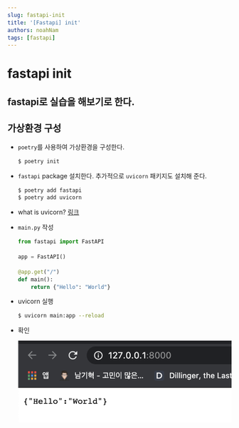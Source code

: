 ```yaml
---
slug: fastapi-init
title: '[Fastapi] init'
authors: noahNam
tags: [fastapi]
---
```


# fastapi init

## fastapi로 실습을 해보기로 한다.

## 가상환경 구성

- `poetry`를 사용하여 가상환경을 구성한다.

    ```bash
    $ poetry init
    ```

- `fastapi` package 설치한다. 추가적으로 `uvicorn` 패키지도 설치해 준다.

    ```bash
    $ poetry add fastapi
    $ poetry add uvicorn
    ```

- what is uvicorn? [링크](./fastapi-uvicorn)

- `main.py` 작성

    ```python
    from fastapi import FastAPI

    app = FastAPI()

    @app.get("/")
    def main():
        return {"Hello": "World"}
    ```
- uvicorn 실행
    
    ```bash
    $ uvicorn main:app --reload

    ```    

- 확인

  ![](./../../static/img/fastapi-init/1.png)